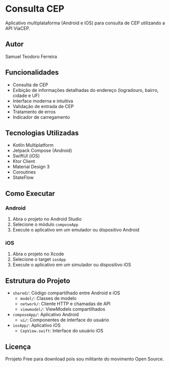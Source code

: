 # Consulta CEP

Aplicativo multiplataforma (Android e iOS) para consulta de CEP utilizando a API ViaCEP.

## Autor
Samuel Teodoro Ferreira

## Funcionalidades
- Consulta de CEP
- Exibição de informações detalhadas do endereço (logradouro, bairro, cidade e UF)
- Interface moderna e intuitiva
- Validação de entrada de CEP
- Tratamento de erros
- Indicador de carregamento

## Tecnologias Utilizadas
- Kotlin Multiplatform
- Jetpack Compose (Android)
- SwiftUI (iOS)
- Ktor Client
- Material Design 3
- Coroutines
- StateFlow

## Como Executar

### Android
1. Abra o projeto no Android Studio
2. Selecione o módulo `composeApp`
3. Execute o aplicativo em um emulador ou dispositivo Android

### iOS
1. Abra o projeto no Xcode
2. Selecione o target `iosApp`
3. Execute o aplicativo em um simulador ou dispositivo iOS

## Estrutura do Projeto
- `shared/`: Código compartilhado entre Android e iOS
  - `model/`: Classes de modelo
  - `network/`: Cliente HTTP e chamadas de API
  - `viewmodel/`: ViewModels compartilhados
- `composeApp/`: Aplicativo Android
  - `ui/`: Componentes de interface do usuário
- `iosApp/`: Aplicativo iOS
  - `CepView.swift`: Interface do usuário iOS

## Licença
Prrojeto Free para download pois sou militante do movimento Open Source.
